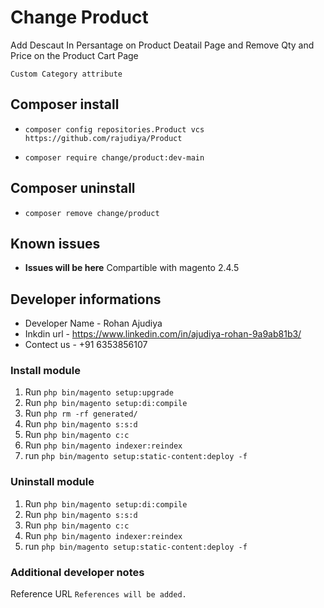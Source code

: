# Change Product

Add Descaut In Persantage on Product Deatail Page and Remove Qty and Price on the Product Cart Page 

`Custom Category attribute`

## Composer install

- `composer config repositories.Product vcs https://github.com/rajudiya/Product`

- `composer require change/product:dev-main`

## Composer uninstall

- `composer remove change/product`

## Known issues

- **Issues will be here**
  Compartible with magento 2.4.5

## Developer informations
- Developer Name - Rohan Ajudiya
- Inkdin url     - https://www.linkedin.com/in/ajudiya-rohan-9a9ab81b3/
- Contect us     - +91 6353856107

### Install module

1. Run `php bin/magento setup:upgrade`
2. Run `php bin/magento setup:di:compile`
3. Run `php rm -rf generated/`
3. Run `php bin/magento s:s:d`
4. Run `php bin/magento c:c`
6. Run `php bin/magento indexer:reindex`
7. run `php bin/magento setup:static-content:deploy -f`

### Uninstall module
1. Run `php bin/magento setup:di:compile`
2. Run `php bin/magento s:s:d`
3. Run `php bin/magento c:c`
4. Run `php bin/magento indexer:reindex`
5. run `php bin/magento setup:static-content:deploy -f`

### Additional developer notes
Reference URL `References will be added.`
